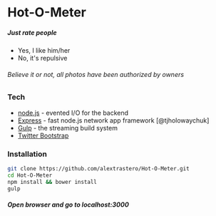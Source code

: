 # Hot-O-Meter

##### Just rate people
 - Yes, I like him/her
 - No, it's repulsive

###### Believe it or not, all photos have been authorized by owners

### Tech
* [node.js] - evented I/O for the backend
* [Express] - fast node.js network app framework [@tjholowaychuk]
* [Gulp] - the streaming build system
* [Twitter Bootstrap]

### Installation

```sh
git clone https://github.com/alextrastero/Hot-O-Meter.git
cd Hot-O-Meter
npm install && bower install
gulp
```

##### Open browser and go to localhost:3000

[node.js]:http://nodejs.org
[Twitter Bootstrap]:http://twitter.github.com/bootstrap/
[jQuery]:http://jquery.com
[express]:http://expressjs.com
[Gulp]:http://gulpjs.com
[repo]:https://github.com/alextrastero/Hot-O-Meter.git
